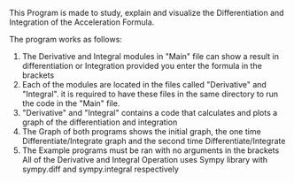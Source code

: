 This Program is made to study, explain and visualize the Differentiation and Integration of the Acceleration Formula.

The program works as follows:
1. The Derivative and Integral modules in "Main" file can show a result in differentiation or Integration provided you enter the formula in the brackets
2. Each of the modules are located in the files called "Derivative" and "Integral". it is required to have these files in the same directory to run the code in the "Main" file.
3. "Derivative" and "Integral" contains a code that calculates and plots a graph of the differentiation and integration
4. The Graph of both programs shows the initial graph, the one time Differentiate/Integrate graph and the second time Differentiate/Integrate
5. The Example programs must be ran with no arguments in the brackets
All of the Derivative and Integral Operation uses Sympy library with sympy.diff and sympy.integral respectively
